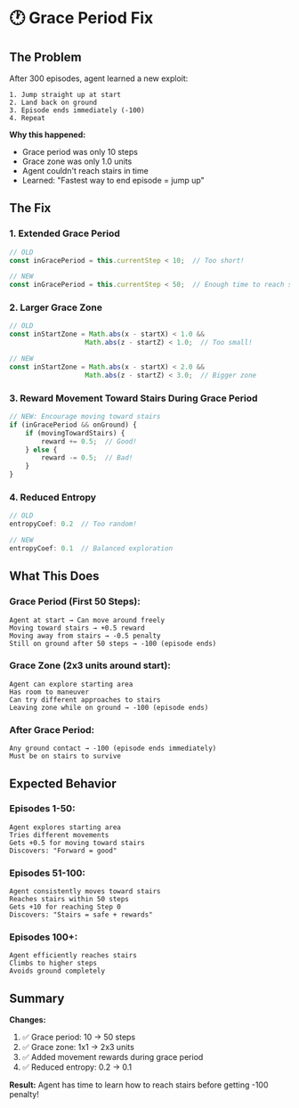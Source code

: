 # 🕐 Grace Period Fix

## The Problem

After 300 episodes, agent learned a new exploit:
```
1. Jump straight up at start
2. Land back on ground
3. Episode ends immediately (-100)
4. Repeat
```

**Why this happened:**
- Grace period was only 10 steps
- Grace zone was only 1.0 units
- Agent couldn't reach stairs in time
- Learned: "Fastest way to end episode = jump up"

## The Fix

### 1. Extended Grace Period
```javascript
// OLD
const inGracePeriod = this.currentStep < 10;  // Too short!

// NEW
const inGracePeriod = this.currentStep < 50;  // Enough time to reach stairs
```

### 2. Larger Grace Zone
```javascript
// OLD
const inStartZone = Math.abs(x - startX) < 1.0 &&
                   Math.abs(z - startZ) < 1.0;  // Too small!

// NEW
const inStartZone = Math.abs(x - startX) < 2.0 &&
                   Math.abs(z - startZ) < 3.0;  // Bigger zone
```

### 3. Reward Movement Toward Stairs During Grace Period
```javascript
// NEW: Encourage moving toward stairs
if (inGracePeriod && onGround) {
    if (movingTowardStairs) {
        reward += 0.5;  // Good!
    } else {
        reward -= 0.5;  // Bad!
    }
}
```

### 4. Reduced Entropy
```javascript
// OLD
entropyCoef: 0.2  // Too random!

// NEW
entropyCoef: 0.1  // Balanced exploration
```

## What This Does

### Grace Period (First 50 Steps):
```
Agent at start → Can move around freely
Moving toward stairs → +0.5 reward
Moving away from stairs → -0.5 penalty
Still on ground after 50 steps → -100 (episode ends)
```

### Grace Zone (2x3 units around start):
```
Agent can explore starting area
Has room to maneuver
Can try different approaches to stairs
Leaving zone while on ground → -100 (episode ends)
```

### After Grace Period:
```
Any ground contact → -100 (episode ends immediately)
Must be on stairs to survive
```

## Expected Behavior

### Episodes 1-50:
```
Agent explores starting area
Tries different movements
Gets +0.5 for moving toward stairs
Discovers: "Forward = good"
```

### Episodes 51-100:
```
Agent consistently moves toward stairs
Reaches stairs within 50 steps
Gets +10 for reaching Step 0
Discovers: "Stairs = safe + rewards"
```

### Episodes 100+:
```
Agent efficiently reaches stairs
Climbs to higher steps
Avoids ground completely
```

## Summary

**Changes:**
1. ✅ Grace period: 10 → 50 steps
2. ✅ Grace zone: 1x1 → 2x3 units
3. ✅ Added movement rewards during grace period
4. ✅ Reduced entropy: 0.2 → 0.1

**Result:** Agent has time to learn how to reach stairs before getting -100 penalty!
